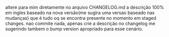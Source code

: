 altere para mim diretamente no arquivo CHANGELOG.md a descrição 100% em ingles baseado na nova versão(me sugira uma versao baseado nas mudanças) que é tudo oq se encontra presente no momento em staged changes. nao commite nada, apenas crie a descrição no changelog me sugerindo tambem o bump version apropriado para esse cenário.
